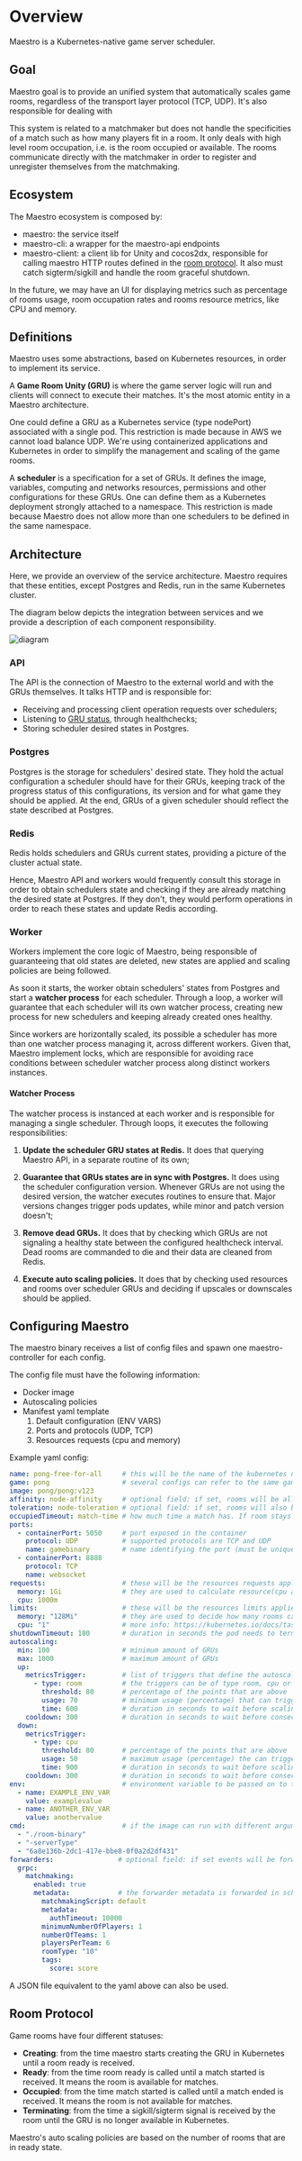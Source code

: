 Overview
========

Maestro is a Kubernetes-native game server scheduler.

## Goal

Maestro goal is to provide an unified system that automatically scales game
rooms, regardless of the transport layer protocol (TCP, UDP). It's also
responsible for dealing with 

This system is related to a matchmaker but does not handle the specificities of
a match such as how many players fit in a room. It only deals with high level
room occupation, i.e. is the room occupied or available. The rooms communicate
directly with the matchmaker in order to register and
unregister themselves from the matchmaking.

## Ecosystem

The Maestro ecosystem is composed by:

- maestro: the service itself
- maestro-cli: a wrapper for the maestro-api endpoints
- maestro-client: a client lib for Unity and cocos2dx, responsible for calling
  maestro HTTP routes defined in the [room protocol](#room-protocol). It also
  must catch sigterm/sigkill and handle the room graceful shutdown.

In the future, we may have an UI for displaying metrics such as percentage of
rooms usage, room occupation rates and rooms resource metrics, like CPU and
memory.

## Definitions

Maestro uses some abstractions, based on Kubernetes resources, in order to
implement its service.

A **Game Room Unity (GRU)** is where the game server logic will run and clients
will connect to execute their matches. It's the most atomic entity in a Maestro
architecture.

One could define a GRU as a Kubernetes service (type nodePort) associated with a
single pod. This restriction is made because in AWS we cannot load balance UDP.
We're using containerized applications and Kubernetes in order to simplify the
management and scaling of the game rooms.

A **scheduler** is a specification for a set of GRUs. It defines the image,
variables, computing and networks resources, permissions and other
configurations for these GRUs. One can define them as a Kubernetes deployment
strongly attached to a namespace. This restriction is made because Maestro does
not allow more than one schedulers to be defined in the same namespace.

## Architecture

Here, we provide an overview of the service architecture. Maestro requires that
these entities, except Postgres and Redis, run in the same Kubernetes cluster.

The diagram below depicts the integration between services and we provide a
description of each component responsibility.

![diagram](./architecture.jpg "Maestro Architecture")

### API

The API is the connection of Maestro to the external world and with the GRUs
themselves. It talks HTTP and is responsible for:

- Receiving and processing client operation requests over schedulers;
- Listening to [GRU status](#room-protocol), through healthchecks;
- Storing scheduler desired states in Postgres.

### Postgres

Postgres is the storage for schedulers' desired state. They hold the actual
configuration a scheduler should have for their GRUs, keeping track of the
progress status of this configurations, its version and for what game they
should be applied. At the end, GRUs of a given scheduler should reflect the
state described at Postgres.

### Redis

Redis holds schedulers and GRUs current states, providing a picture of the
cluster actual state. 

Hence, Maestro API and workers would frequently consult this storage in order to
obtain schedulers state and checking if they are already matching the desired
state at Postgres. If they don't, they would perform operations in order to
reach these states and update Redis according.

### Worker

Workers implement the core logic of Maestro, being responsible of guaranteeing
that old states are deleted, new states are applied and scaling policies are
being followed.

As soon it starts, the worker obtain schedulers' states from Postgres and start
a **watcher process** for each scheduler. Through a loop, a worker will guarantee
that each scheduler will its own watcher process, creating new process for new
schedulers and keeping already created ones healthy.

Since workers are horizontally scaled, its possible a scheduler has more than
one watcher process managing it, across different workers. Given that, Maestro
implement locks, which are responsible for avoiding race conditions between
scheduler watcher process along distinct workers instances.

#### Watcher Process

The watcher process is instanced at each worker and is responsible for managing
a single scheduler. Through loops, it executes the following responsibilities:

1. **Update the scheduler GRU states at Redis.** It does that querying Maestro API,
   in a separate routine of its own;
   
2. **Guarantee that GRUs states are in sync with Postgres.** It does using the
   scheduler configuration version. Whenever GRUs are not using the desired
   version, the watcher executes routines to ensure that. Major versions changes
   trigger pods updates, while minor and patch version doesn't;

3. **Remove dead GRUs.** It does that by checking which GRUs are not signaling a
   healthy state between the configured healthcheck interval. Dead rooms are
   commanded to die and their data are cleaned from Redis.

4. **Execute auto scaling policies.** It does that by checking used resources
   and rooms over scheduler GRUs and deciding if upscales or downscales should
   be applied.

## Configuring Maestro

The maestro binary receives a list of config files and spawn one
maestro-controller for each config.

The config file must have the following information:

- Docker image
- Autoscaling policies
- Manifest yaml template
  1. Default configuration (ENV VARS)
  2. Ports and protocols (UDP, TCP)
  3. Resources requests (cpu and memory)


Example yaml config:

```yaml
name: pong-free-for-all     # this will be the name of the kubernetes namespace (it must be unique)
game: pong                  # several configs can refer to the same game
image: pong/pong:v123
affinity: node-affinity     # optional field: if set, rooms will be allocated preferentially to nodes with label "node-affinity": "true"
toleration: node-toleration # optional field: if set, rooms will also be allocated in nodes with this taint
occupiedTimeout: match-time # how much time a match has. If room stays with occupied status for longer than occupiedTimeout seconds, the room is deleted
ports:
  - containerPort: 5050     # port exposed in the container
    protocol: UDP           # supported protocols are TCP and UDP
    name: gamebinary        # name identifying the port (must be unique for a config)
  - containerPort: 8888
    protocol: TCP
    name: websocket
requests:                   # these will be the resources requests applied to the pods created in kubernetes
  memory: 1Gi               # they are used to calculate resource(cpu and memory) usage and trigger autoscaling when metrics triggers are defined
  cpu: 1000m                
limits:                     # these will be the resources limits applied to the pods created in kubernetes
  memory: "128Mi"           # they are used to decide how many rooms can run in each node
  cpu: "1"                  # more info: https://kubernetes.io/docs/tasks/configure-pod-container/assign-cpu-ram-container/
shutdownTimeout: 180        # duration in seconds the pod needs to terminate gracefully
autoscaling:
  min: 100                  # minimum amount of GRUs
  max: 1000                 # maximum amount of GRUs
  up:
    metricsTrigger:         # list of triggers that define the autoscaling behaviour
      - type: room          # the triggers can be of type room, cpu or memory
        threshold: 80       # percentage of the points that are above 'usage' needed to trigger scale up
        usage: 70           # minimum usage (percentage) that can trigger the scaling policy
        time: 600           # duration in seconds to wait before scaling policy takes place     
    cooldown: 300           # duration in seconds to wait before consecutive scaling
  down:
    metricsTrigger:
      - type: cpu
        threshold: 80       # percentage of the points that are above 'usage' needed to trigger scale down
        usage: 50           # maximum usage (percentage) the can trigger the scaling policy
        time: 900           # duration in seconds to wait before scaling policy takes place       
    cooldown: 300           # duration in seconds to wait before consecutive scaling
env:                        # environment variable to be passed on to the container
  - name: EXAMPLE_ENV_VAR
    value: examplevalue
  - name: ANOTHER_ENV_VAR
    value: anothervalue
cmd:                        # if the image can run with different arguments you can specify a cmd
  - "./room-binary"
  - "-serverType"
  - "6a8e136b-2dc1-417e-bbe8-0f0a2d2df431"
forwarders:                # optional field: if set events will be forwarded for the grpc matchmaking plugin
  grpc:
    matchmaking:
      enabled: true
      metadata:            # the forwarder metadata is forwarded in scheduler events (create and update)
        matchmakingScript: default
        metadata:
          authTimeout: 10000
        minimumNumberOfPlayers: 1
        numberOfTeams: 1
        playersPerTeam: 6
        roomType: "10"
        tags:
          score: score
```

A JSON file equivalent to the yaml above can also be used.


## Room Protocol

Game rooms have four different statuses:

  - **Creating**: from the time maestro starts creating the GRU in Kubernetes
    until a room ready is received. 
  - **Ready**: from the time room ready is called until a match started is
    received. It means the room is available for matches.
  - **Occupied**: from the time match started is called until a match ended is
    received. It means the room is not available for matches.
  - **Terminating**: from the time a sigkill/sigterm signal is received by the
    room until the GRU is no longer available in Kubernetes.

Maestro's auto scaling policies are based on the number of rooms that are in
ready state.
